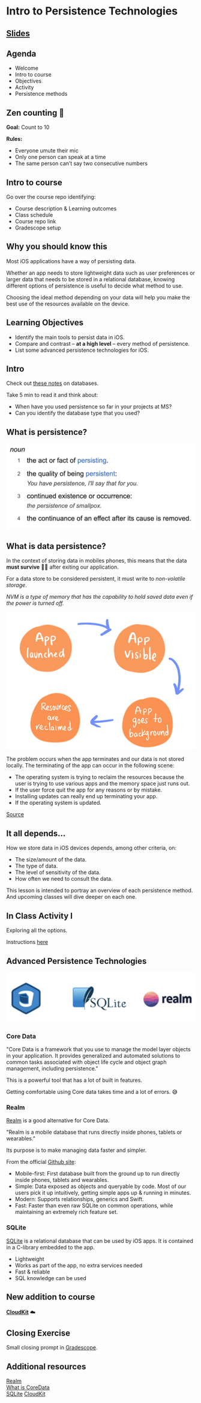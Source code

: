 <!-- Run this slideshow via the following command: -->
<!-- reveal-md README.md -w -->


<!-- .slide: class="header" -->

# Intro to Persistence Technologies

## [Slides](https://make-school-courses.github.io/MOB-2.1-Local-Persistence-in-iOS/Slides/Lesson1/README.html ':ignore')

<!-- > -->

## Agenda

- Welcome
- Intro to course
- Objectives
- Activity
- Persistence methods

<!-- > -->

## Zen counting 🔢

**Goal:** Count to 10

**Rules:**
- Everyone umute their mic
- Only one person can speak at a time
- The same person can’t say two consecutive numbers

<!-- > -->

## Intro to course

Go over the course repo identifying:
  - Course description & Learning outcomes
  - Class schedule
  - Course repo link
  - Gradescope setup

<!-- > -->

## Why you should know this

Most iOS applications have a way of persisting data.

Whether an app needs to store lightweight data such as user preferences or larger data that needs to be stored in a relational database, knowing different options of persistence is useful to decide what method to use.

Choosing the ideal method depending on your data will help you make the best use of the resources available on the device.

<!-- > -->

## Learning Objectives

- Identify the main tools to persist data in iOS.
- Compare and contrast – **at a high level** – every method of persistence.
- List some advanced persistence technologies for iOS.

<!-- > -->

## Intro

Check out [these notes](https://maggieappleton.com/databases) on databases.

Take 5 min to read it and think about:

- When have you used persistence so far in your projects at MS?
- Can you identify the database type that you used?

<!-- > -->

## What is persistence?

![definition](assets/definition.png)

<!-- > -->

## What is data persistence?

In the context of storing data in mobiles phones, this means that the data **must survive** 💪🏼 after exiting our application.

For a data store to be considered persistent, it must write to *non-volatile storage*.

*NVM is a type of memory that has the capability to hold saved data even if the power is turned off.*

<!-- > -->

![cycle](assets/cycle.jpeg)

<!-- v -->

The problem occurs when the app terminates and our data is not stored locally. The terminating of the app can occur in the following scene:

- The operating system is trying to reclaim the resources because the user is trying to use various apps and the memory space just runs out.
- If the user force quit the app for any reasons or by mistake.
- Installing updates can really end up terminating your app.
- If the operating system is updated.

[Source](https://www.technotification.com/2018/08/data-persistence-ios-development.html)

<!-- > -->

## It all depends...

How we store data in iOS devices depends, among other criteria, on:
- The size/amount of the data.
- The type of data.
- The level of sensitivity of the data.
- How often we need to consult the data.

This lesson is intended to portray an overview of each persistence method. And upcoming classes will dive deeper on each one.

<!-- > -->

## In Class Activity I

Exploring all the options.

Instructions [here](https://github.com/Make-School-Courses/MOB-2.1-Local-Persistence-in-iOS/blob/master/Lessons/Lesson1/assignments/activity.md)


<!-- > -->

## Advanced Persistence Technologies

![databases](assets/databases.png)

<!-- > -->

### Core Data

"Core Data is a framework that you use to manage the model layer objects in your application. It provides generalized and automated solutions to common tasks associated with object life cycle and object graph management, including persistence."

This is a powerful tool that has a lot of built in features.

Getting comfortable using Core data takes time and a lot of errors. 😅

<!-- > -->

### Realm

[Realm](https://realm.io/) is a good alternative for Core Data.

"Realm is a mobile database that runs directly inside phones, tablets or wearables."

Its purpose is to make managing data faster and simpler.

<!-- > -->

From the official [Github site](https://github.com/realm/realm-cocoa):

- Mobile-first: First database built from the ground up to run directly inside phones, tablets and wearables.
- Simple: Data exposed as objects and queryable by code. Most of our users pick it up intuitively, getting simple apps up & running in minutes.
- Modern: Supports relationships, generics and Swift.
- Fast: Faster than even raw SQLite on common operations, while maintaining an extremely rich feature set.

<!-- > -->

### SQLite
[SQLite](https://www.sqlite.org/index.html) is a relational database that can be used by iOS apps. It is contained in a C-library embedded to the app.

- Lightweight
- Works as part of the app, no extra services needed
- Fast & reliable
- SQL knowledge can be used

<!-- > -->

## New addition to course

**[CloudKit](https://developer.apple.com/icloud/cloudkit/)** ☁️

<!-- > -->


## Closing Exercise

Small closing prompt in [Gradescope](https://www.gradescope.com).

<!-- > -->

## Additional resources

[Realm](https://github.com/realm/realm-cocoa)<br>
[What is CoreData](https://developer.apple.com/library/archive/documentation/Cocoa/Conceptual/CoreData/index.html)<br>
[SQLite](https://www.simplifiedios.net/swift-sqlite-tutorial)
[CloudKit](https://developer.apple.com/icloud/cloudkit/)
